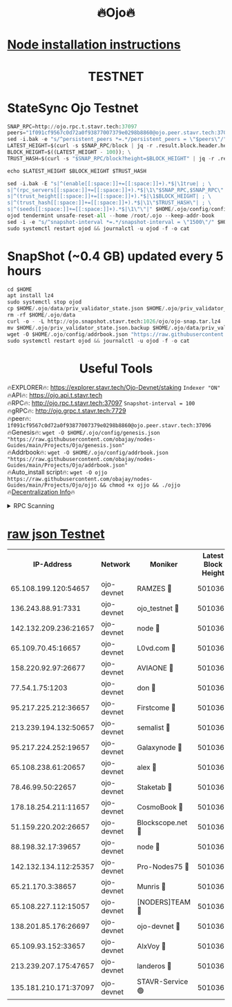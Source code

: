 <h1 align="center"> 🔥Ojo🔥</h1>

[Node installation instructions](https://github.com/obajay/nodes-Guides/tree/main/Projects/Ojo)
=

<h1 align="center"> TESTNET</h1>

# StateSync Ojo Testnet
```python
SNAP_RPC=http://ojo.rpc.t.stavr.tech:37097
peers="1f091cf9567c0d72a0f93877007379e0298b8860@ojo.peer.stavr.tech:37096"
sed -i.bak -e "s/^persistent_peers *=.*/persistent_peers = \"$peers\"/" $HOME/.ojo/config/config.toml
LATEST_HEIGHT=$(curl -s $SNAP_RPC/block | jq -r .result.block.header.height); \
BLOCK_HEIGHT=$((LATEST_HEIGHT - 100)); \
TRUST_HASH=$(curl -s "$SNAP_RPC/block?height=$BLOCK_HEIGHT" | jq -r .result.block_id.hash)

echo $LATEST_HEIGHT $BLOCK_HEIGHT $TRUST_HASH

sed -i.bak -E "s|^(enable[[:space:]]+=[[:space:]]+).*$|\1true| ; \
s|^(rpc_servers[[:space:]]+=[[:space:]]+).*$|\1\"$SNAP_RPC,$SNAP_RPC\"| ; \
s|^(trust_height[[:space:]]+=[[:space:]]+).*$|\1$BLOCK_HEIGHT| ; \
s|^(trust_hash[[:space:]]+=[[:space:]]+).*$|\1\"$TRUST_HASH\"| ; \
s|^(seeds[[:space:]]+=[[:space:]]+).*$|\1\"\"|" $HOME/.ojo/config/config.toml
ojod tendermint unsafe-reset-all --home /root/.ojo --keep-addr-book
sed -i -e "s/^snapshot-interval *=.*/snapshot-interval = \"1500\"/" $HOME/.ojo/config/app.toml
sudo systemctl restart ojod && journalctl -u ojod -f -o cat
```
# SnapShot (~0.4 GB) updated every 5 hours
```python
cd $HOME
apt install lz4
sudo systemctl stop ojod
cp $HOME/.ojo/data/priv_validator_state.json $HOME/.ojo/priv_validator_state.json.backup
rm -rf $HOME/.ojo/data
curl -o - -L http://ojo.snapshot.stavr.tech:1026/ojo/ojo-snap.tar.lz4 | lz4 -c -d - | tar -x -C $HOME/.ojo --strip-components 2
mv $HOME/.ojo/priv_validator_state.json.backup $HOME/.ojo/data/priv_validator_state.json
wget -O $HOME/.ojo/config/addrbook.json "https://raw.githubusercontent.com/obajay/nodes-Guides/main/Projects/Ojo/addrbook.json"
sudo systemctl restart ojod && journalctl -u ojod -f -o cat
```
 <h1 align="center"> Useful Tools</h1>

🔥EXPLORER🔥:        https://explorer.stavr.tech/Ojo-Devnet/staking        `Indexer "ON"` \
🔥API🔥:                     https://ojo.api.t.stavr.tech \
🔥RPC🔥:                    http://ojo.rpc.t.stavr.tech:37097              `Snapshot-interval = 100` \
🔥gRPC🔥:                  http://ojo.grpc.t.stavr.tech:7729 \
🔥peer🔥:                   `1f091cf9567c0d72a0f93877007379e0298b8860@ojo.peer.stavr.tech:37096` \
🔥Genesis🔥:    ```wget -O $HOME/.ojo/config/genesis.json "https://raw.githubusercontent.com/obajay/nodes-Guides/main/Projects/Ojo/genesis.json"``` \
🔥Addrbook🔥:    ```wget -O $HOME/.ojo/config/addrbook.json "https://raw.githubusercontent.com/obajay/nodes-Guides/main/Projects/Ojo/addrbook.json"``` \
🔥Auto_install script🔥: ```wget -O ojjo https://raw.githubusercontent.com/obajay/nodes-Guides/main/Projects/Ojo/ojjo && chmod +x ojjo && ./ojjo``` \
🔥[Decentralization Info](https://github.com/obajay/StateSync-snapshots/tree/main/Projects/Ojo/Decentralization)🔥



<details>
<summary>RPC Scanning</summary>

<h2 align="center"> We scan nodes in real time every 4 hours. And we provide the final result of RPC endpoints.
We cannot influence the operation of these nodes in any way. </h2>


```python
If Voting Power is higher than 0 --> then the Node is a validator of the network and may be subject to attack and be a potential threat to the chain.
```
```python
We marked such validators with a red symbol
```

</details>

[raw json Testnet](https://rpc-check.ojot.stavr.tech/ojot/rpc-ojot-result.json)
=


<table><tr><th>IP-Address</th><th>Network</th><th>Moniker</th><th>Latest Block Height</th><th>Earliest Block Height</th><th>Catching Up</th><th>Tx Index</th><th>Voting Power</th><th>Scan Time</th></tr><tr><td>65.108.199.120:54657</td><td>ojo-devnet</td><td>RAMZES 🔴</td><td>5010364</td><td>306156</td><td>False</td><td>on</td><td>15420</td><td>2024-01-17T20:15:25.432099813UTC</td></tr><tr><td>136.243.88.91:7331</td><td>ojo-devnet</td><td>ojo_testnet 🔴</td><td>5010365</td><td>308845</td><td>False</td><td>on</td><td>1000</td><td>2024-01-17T20:15:31.845619595UTC</td></tr><tr><td>142.132.209.236:21657</td><td>ojo-devnet</td><td>node 🔴</td><td>5010367</td><td>350001</td><td>False</td><td>on</td><td>1999</td><td>2024-01-17T20:15:47.721802658UTC</td></tr><tr><td>65.109.70.45:16657</td><td>ojo-devnet</td><td>L0vd.com 🔴</td><td>5010369</td><td>695918</td><td>False</td><td>off</td><td>998</td><td>2024-01-17T20:15:58.519041621UTC</td></tr><tr><td>158.220.92.97:26677</td><td>ojo-devnet</td><td>AVIAONE 🔴</td><td>5010367</td><td>2754001</td><td>False</td><td>on</td><td>19926</td><td>2024-01-17T20:15:42.417392927UTC</td></tr><tr><td>77.54.1.75:1203</td><td>ojo-devnet</td><td>don 🔴</td><td>5010368</td><td>2906401</td><td>False</td><td>on</td><td>10</td><td>2024-01-17T20:15:50.568369232UTC</td></tr><tr><td>95.217.225.212:36657</td><td>ojo-devnet</td><td>Firstcome 🔴</td><td>5010365</td><td>2985946</td><td>False</td><td>on</td><td>13566</td><td>2024-01-17T20:15:31.593943006UTC</td></tr><tr><td>213.239.194.132:50657</td><td>ojo-devnet</td><td>semalist 🔴</td><td>5010364</td><td>3223522</td><td>False</td><td>on</td><td>21037</td><td>2024-01-17T20:15:25.716562926UTC</td></tr><tr><td>95.217.224.252:19657</td><td>ojo-devnet</td><td>Galaxynode 🔴</td><td>5010369</td><td>3685492</td><td>False</td><td>on</td><td>11888</td><td>2024-01-17T20:15:55.513764695UTC</td></tr><tr><td>65.108.238.61:20657</td><td>ojo-devnet</td><td>alex 🔴</td><td>5010363</td><td>4158001</td><td>False</td><td>on</td><td>11359</td><td>2024-01-17T20:15:25.053086195UTC</td></tr><tr><td>78.46.99.50:22657</td><td>ojo-devnet</td><td>Staketab 🔴</td><td>5010369</td><td>4254801</td><td>False</td><td>on</td><td>1276</td><td>2024-01-17T20:15:58.862078362UTC</td></tr><tr><td>178.18.254.211:11657</td><td>ojo-devnet</td><td>CosmoBook 🔴</td><td>5010368</td><td>4392001</td><td>False</td><td>off</td><td>1057</td><td>2024-01-17T20:15:50.099684821UTC</td></tr><tr><td>51.159.220.202:26657</td><td>ojo-devnet</td><td>Blockscope.net 🔴</td><td>5010363</td><td>4425001</td><td>False</td><td>on</td><td>1719</td><td>2024-01-17T20:15:24.719738538UTC</td></tr><tr><td>88.198.32.17:39657</td><td>ojo-devnet</td><td>node 🔴</td><td>5010368</td><td>4710001</td><td>False</td><td>on</td><td>86617</td><td>2024-01-17T20:15:50.812737138UTC</td></tr><tr><td>142.132.134.112:25357</td><td>ojo-devnet</td><td>Pro-Nodes75 🔴</td><td>5010364</td><td>4910364</td><td>False</td><td>on</td><td>24651</td><td>2024-01-17T20:15:28.725600392UTC</td></tr><tr><td>65.21.170.3:38657</td><td>ojo-devnet</td><td>Munris 🔴</td><td>5010365</td><td>4910365</td><td>False</td><td>off</td><td>20123</td><td>2024-01-17T20:15:31.227747589UTC</td></tr><tr><td>65.108.227.112:15057</td><td>ojo-devnet</td><td>[NODERS]TEAM 🔴</td><td>5010369</td><td>4910369</td><td>False</td><td>off</td><td>9999</td><td>2024-01-17T20:15:55.845790403UTC</td></tr><tr><td>138.201.85.176:26697</td><td>ojo-devnet</td><td>ojo-devnet 🔴</td><td>5010369</td><td>4910369</td><td>False</td><td>on</td><td>1000024000</td><td>2024-01-17T20:15:58.188832680UTC</td></tr><tr><td>65.109.93.152:33657</td><td>ojo-devnet</td><td>AlxVoy 🔴</td><td>5010367</td><td>4943001</td><td>False</td><td>on</td><td>4491415</td><td>2024-01-17T20:15:47.473390140UTC</td></tr><tr><td>213.239.207.175:47657</td><td>ojo-devnet</td><td>landeros 🔴</td><td>5010367</td><td>4967924</td><td>False</td><td>off</td><td>11083</td><td>2024-01-17T20:15:42.699579101UTC</td></tr><tr><td>135.181.210.171:37097</td><td>ojo-devnet</td><td>STAVR-Service 🟢</td><td>5010364</td><td>5008001</td><td>False</td><td>on</td><td>0</td><td>2024-01-17T20:15:26.433610356UTC</td></tr></table>
